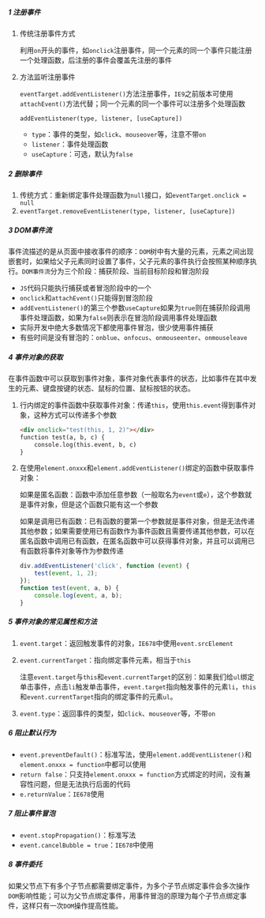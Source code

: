 ##### 1 注册事件

1. 传统注册事件方式

    利用`on`开头的事件，如`onclick`注册事件，同一个元素的同一个事件只能注册一个处理函数，后注册的事件会覆盖先注册的事件

2. 方法监听注册事件

    `eventTarget.addEventListener()`方法注册事件，`IE9`之前版本可使用`attachEvent()`方法代替；同一个元素的同一个事件可以注册多个处理函数
    
    `addEventListener(type, listener, [useCapture])`

    - `type`：事件的类型，如`click`、`mouseover`等，注意不带`on`
    - `listener`：事件处理函数
    - `useCapture`：可选，默认为`false`

##### 2 删除事件

1. 传统方式：重新绑定事件处理函数为`null`接口，如`eventTarget.onclick = null`
2. `eventTarget.removeEventListener(type, listener, [useCapture])`

##### 3 DOM事件流

事件流描述的是从页面中接收事件的顺序：`DOM`树中有大量的元素，元素之间出现嵌套时，如果给父子元素同时设置了事件，父子元素的事件执行会按照某种顺序执行。`DOM事件流`分为三个阶段：捕获阶段、当前目标阶段和冒泡阶段

- `JS`代码只能执行捕获或者冒泡阶段中的一个
- `onclick`和`attachEvent()`只能得到冒泡阶段
- `addEventListener()`的第三个参数`useCapture`如果为`true`则在捕获阶段调用事件处理函数，如果为`false`则表示在冒泡阶段调用事件处理函数
- 实际开发中绝大多数情况下都使用事件冒泡，很少使用事件捕获
- 有些时间是没有冒泡的：`onblue`、`onfocus`、`onmouseenter`、`onmouseleave`

##### 4 事件对象的获取

在事件函数中可以获取到事件对象，事件对象代表事件的状态，比如事件在其中发生的元素、键盘按键的状态、鼠标的位置、鼠标按钮的状态。

1. 行内绑定的事件函数中获取事件对象：传递`this`，使用`this.event`得到事件对象，这种方式可以传递多个参数

    ```html
    <div onclick="test(this, 1, 2)"></div>
    function test(a, b, c) {
        console.log(this.event, b, c)
    }
    ```

2. 在使用`element.onxxx`和`element.addEventListener()`绑定的函数中获取事件对象：

    如果是匿名函数：函数中添加任意参数（一般取名为`event`或`e`），这个参数就是事件对象，但是这个函数只能有这一个参数

    如果是调用已有函数：已有函数的要第一个参数就是事件对象，但是无法传递其他参数；如果需要使用已有函数作为事件函数且需要传递其他参数，可以在匿名函数中调用已有函数，在匿名函数中可以获得事件对象，并且可以调用已有函数将事件对象等作为参数传递

    ```js
    div.addEventListener('click', function (event) {
        test(event, 1, 2);
    });
    function test(event, a, b) {
        console.log(event, a, b);
    }
    ```

##### 5 事件对象的常见属性和方法

1. `event.target`：返回触发事件的对象，`IE678`中使用`event.srcElement`

2. `event.currentTarget`：指向绑定事件元素，相当于`this`

    注意`event.target`与`this`和`event.currentTarget`的区别：如果我们给`ul`绑定单击事件，点击`li`触发单击事件，`event.target`指向触发事件的元素`li`，`this`和`event.currentTarget`指向的绑定事件的元素`ul`。

3. `event.type`：返回事件的类型，如`click`、`mouseover`等，不带`on`

##### 6 阻止默认行为

- `event.preventDefault()`：标准写法，使用`element.addEventListener()`和`element.onxxx = function`中都可以使用
- `return false`：只支持`element.onxxx = function`方式绑定的时间，没有兼容性问题，但是无法执行后面的代码
- `e.returnValue`：`IE678`使用

##### 7 阻止事件冒泡

- `event.stopPropagation()`：标准写法
- `event.cancelBubble = true`：`IE678`中使用

##### 8 事件委托

如果父节点下有多个子节点都需要绑定事件，为多个子节点绑定事件会多次操作`DOM`影响性能；可以为父节点绑定事件，用事件冒泡的原理为每个子节点绑定事件，这样只有一次`DOM`操作提高性能。
